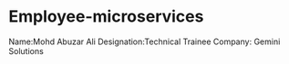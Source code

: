 # Employee-microservices

Name:Mohd Abuzar Ali
Designation:Technical Trainee
Company: Gemini Solutions 
